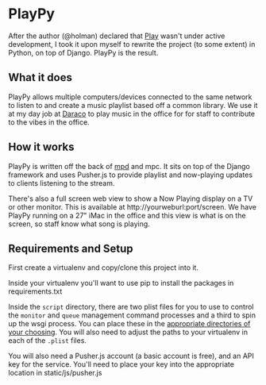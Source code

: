 # PlayPy

After the author (@holman) declared that [Play](https://github.com/play/play) wasn't under active development, I took it upon myself to rewrite the project (to some extent) in Python, on top of Django. PlayPy is the result.

## What it does

PlayPy allows multiple computers/devices connected to the same network to listen to and create a music playlist based off a common library. We use it at my day job at [Daraco](https://www.daraco.com.au) to play music in the office for for staff to contribute to the vibes in the office.

## How it works

PlayPy is written off the back of [mpd](https://github.com/MusicPlayerDaemon/) and mpc. It sits on top of the Django framework and uses Pusher.js to provide playlist and now-playing updates to clients listening to the stream.

There's also a full screen web view to show a Now Playing display on a TV or other monitor. This is available at http://yourweburl:port/screen. We have PlayPy running on a 27" iMac in the office and this view is what is on the screen, so staff know what song is playing.

## Requirements and Setup
First create a virtualenv and copy/clone this project into it.

Inside your virtualenv you'll want to use pip to install the packages in requirements.txt

Inside the `script` directory, there are two plist files for you to use to control the `monitor` and `queue` management command processes and a third to spin up the wsgi process. You can place these in the [appropriate directories of your choosing](https://medium.com/swlh/how-to-use-launchd-to-run-services-in-macos-b972ed1e352). You will also need to adjust the paths to your virtualenv in each of the `.plist` files.

You will also need a Pusher.js account (a basic account is free), and an API key for the service. You'll need to place your key into the appropriate location in static/js/pusher.js